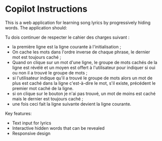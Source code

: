 # Copilot Instructions

<!-- Use this file to provide workspace-specific custom instructions to Copilot. For more details, visit https://code.visualstudio.com/docs/copilot/copilot-customization#_use-a-githubcopilotinstructionsmd-file -->

This is a web application for learning song lyrics by progressively hiding words. The application should:

Tu dois continuer de respecter le cahier des charges suivant :
- la première ligne est la ligne courante à l'initialisation ;
- On cache les mots dans l'ordre inverse de chaque phrase, le dernier mot est toujours caché ;
- Quand on clique sur un mot d'une ligne, le groupe de mots cachés de la ligne est révélé et un moyen est offert à l'utilisateur pour indiquer si oui ou non il a trouvé le groupe de mots ;
- si l'utilisateur indique qu'il a trouvé le groupe de mots alors un mot de plus est caché dans la ligne c'est-à-dire le mot, s'il existe,  précédent le premier mot caché de la ligne.
- si on clique sur le bouton je n'ai pas trouvé, un mot de moins est caché mais le dernier est toujours caché ;
- une fois ceci fait la ligne suivante devient la ligne courante.



Key features:
- Text input for lyrics
- Interactive hidden words that can be revealed
- Responsive design
